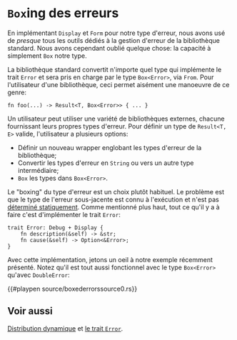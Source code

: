 # `Box`ing des erreurs

En implémentant `Display` et `Form` pour notre type d'erreur, nous avons usé de *presque* tous les outils dédiés à la gestion d'erreur de la bibliothèque standard. Nous avons cependant oublié quelque chose: la capacité à simplement `Box` notre type.

La bibliothèque standard convertit n'importe quel type qui implémente le trait `Error` et sera pris en charge par le type `Box<Error>`, via `From`. Pour l'utilisateur d'une bibliothèque, ceci permet aisément une manoeuvre de ce genre:

```rust,ignore
fn foo(...) -> Result<T, Box<Error>> { ... }
```

Un utilisateur peut utiliser une variété de bibliothèques externes, chacune fournissant leurs propres types d'erreur. Pour définir un type de `Result<T, E>` valide, l'utilisateur a plusieurs options:

* Définir un nouveau wrapper englobant les types d'erreur de la bibliothèque;
* Convertir les types d'erreur en `String` ou vers un autre type intermédiaire;
* `Box` les types dans `Box<Error>`.

Le "boxing" du type d'erreur est un choix plutôt habituel. Le problème est que le type de l'erreur sous-jacente est connu à l'exécution et n'est pas [déterminé statiquement](https://doc.rust-lang.org/book/trait-objects.html#dynamic-dispatch). Comme mentionné plus haut, tout ce qu'il y a à faire c'est d'implémenter le trait `Error`:

```rust,ignore
trait Error: Debug + Display {
    fn description(&self) -> &str;
    fn cause(&self) -> Option<&Error>;
}
```

Avec cette implémentation, jetons un oeil à notre exemple récemment présenté. Notez qu'il est tout aussi fonctionnel avec le type `Box<Error>` qu'avec `DoubleError`:

{{#playpen source/boxederrorssource0.rs}}

## Voir aussi

[Distribution dynamique](https://doc.rust-lang.org/book/first-edition/trait-objects.html#dynamic-dispatch) et 
[le trait `Error`](https://doc.rust-lang.org/std/error/trait.Error.html).
